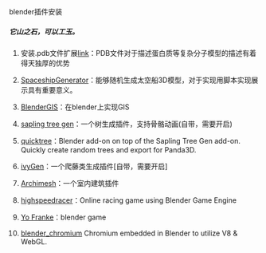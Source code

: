 blender插件安装
##### 它山之石，可以工玉。

1. 安装.pdb文件扩展[link](https://wiki.blender.org/index.php/Extensions:2.6/Py/Scripts/Import-Export/PDB)：PDB文件对于描述蛋白质等复杂分子模型的描述有着得天独厚的优势

2. [SpaceshipGenerator](https://github.com/a1studmuffin/SpaceshipGenerator)：能够随机生成太空船3D模型，对于实现用脚本实现展示具有重要意义。

3. [BlenderGIS](https://github.com/domlysz/BlenderGIS)：在blender上实现GIS

4. [sapling tree gen](https://github.com/abpy/improved-sapling-tree-generator)：一个树生成插件，支持骨骼动画(自带，需要开启)

5. [quicktree](https://github.com/wolfgangp/quicktree)：Blender add-on on top of the Sapling Tree Gen add-on. Quickly create random trees and export for Panda3D. 

6. [ivyGen](https://github.com/ivygen/ivygen)：一个爬藤类生成插件[自带，需要开启]

7. [Archimesh]()：一个室内建筑插件

8. [highspeedracer](https://github.com/eliemichel/highspeedracer)：Online racing game using Blender Game Engine 

9. [Yo Franke](https://apricot.blender.org/)：blender game

10. [blender_chromium](https://github.com/armory3d/blender_chromium) Chromium embedded in Blender to utilize V8 & WebGL.
